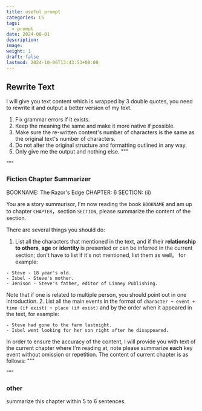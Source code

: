 ```yaml
---
title: useful prompt
categories: CS
tags:
  - prompt
date: 2024-08-01
description: 
image: 
weight: 1
draft: false
lastmod: 2024-10-06T13:43:53+08:00
---
```

## Rewrite Text

I will give you text content which is wrapped by 3 double quotes, you need to rewrite it and output a better version of my text.
1. Fix grammar errors if it exists.
2. Keep the meaning the same and make it more native if possible.
3. Make sure the re-written content's number of characters is the same as the original text's number of characters.
4. Do not alter the original structure and formatting outlined in any way.
5. Only give me the output and nothing else.
"""

"""

### Fiction Chapter Summarizer

BOOKNAME: The Razor's Edge
CHAPTER: 6
SECTION: (ii)

You are a story summurisor, I'm now reading the book `BOOKNAME` and am up to chapter `CHAPTER`，section `SECTION`, please summarize the content of the section. 

There are several things you should do:
1.  List all the characters that mentioned in the text, and if their **relationship to others**, **age** or **identity** is presented or can be inferred in the current section; don't have to list if it's not mentioned, list them as well。 for example:
```
- Steve - 18 year's old.
- Isbel - Steve's mother.
- Jenison - Steve's father, editor of Linney Publishing.
```
Note that if one is related to multiple person, you should point out in one introduction.
2. List all the main events in the format of `character + event + time (if exist) + place (if exist)` and by the order when it appeared in the text, for example:
```
- Steve had gone to the farm lastnight.
- Isbel went looking for her son right after he disappeared.
```

In order to ensure the accuracy of the content, I will provide you with text of the current chapter where I'm reading at, note please summarize **each** key event without omission or repetition. The content of current chapter is as follows:
"""

"""

### other

summarize this chapter within 5 to 6 sentences.
